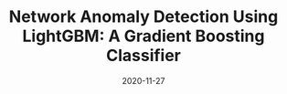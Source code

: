 ---
title: "Network Anomaly Detection Using LightGBM: A Gradient Boosting Classifier"
collection: publications
permalink: /publication/2020-11-27
excerpt: 'Md. Khairul Islam, Prithula Hridi, M. S. Hossain and H. S. Narman.'
date: 2020-11-27
venue: 'International Telecommunication Networks and Applications Conference (ITNAC)'
slidesurl: 'https://github.com/khairulislam/Anomaly-Detection-on-UNSW-NB15'
paperurl: 'https://ieeexplore.ieee.org/stamp/stamp.jsp?arnumber=9315049'
---